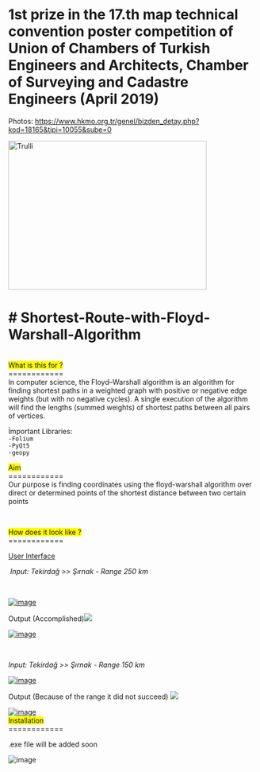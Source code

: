 <h1>1st prize in the 17.th map technical convention poster competition of Union of Chambers of Turkish Engineers and Architects, Chamber of Surveying and Cadastre Engineers (April 2019)</h1>


Photos: https://www.hkmo.org.tr/genel/bizden_detay.php?kod=18165&tipi=10055&sube=0

<a title="atahancelebi" href="https://atahancelebi.github.io/AtahanCelebi/"><img src="https://i.hizliresim.com/54tvgg.jpg" alt="Trulli" width="400" height="300"></a>
<h1># Shortest-Route-with-Floyd-Warshall-Algorithm</h1>
<p><br /><span style="background-color: #ffff00;">What is this for ?</span><br />============<br />In computer science, the Floyd&ndash;Warshall algorithm is an algorithm for finding shortest paths in a weighted graph with positive or negative edge weights (but with no negative cycles). A single execution of the algorithm will find the lengths (summed weights) of shortest paths between all pairs of vertices.</p>
<p>İmportant Libraries:<code><br />-Folium <br />-PyQt5<br />-geopy</code></p>
<p><span style="background-color: #ffff00;">Aim</span><br />============<br />Our purpose is finding coordinates using the floyd-warshall algorithm over direct or determined points of the shortest distance between two certain points</p>
<p>&nbsp;</p>
<p><span style="background-color: #ffff00;">How does it look like ?</span><br />============</p>
<p><span style="text-decoration: underline;">User Interface</span></p>
<p>&nbsp;<em>Input: Tekirdağ &gt;&gt; Şırnak - Range 250 km </em></p>
<p>&nbsp;</p>
<p><a href="https://imgbb.com/"><img src="https://i.ibb.co/qmRpfLJ/image.png" alt="image" border="0" /></a></p>
<p>Output (Accomplished)<img src="https://img.icons8.com/color/48/000000/ok.png" /></p>
<p><a href="https://ibb.co/xsBdg9s"><img src="https://i.ibb.co/CtYD9Ct/image.png" alt="image" border="0" /></a></p>
<p>&nbsp;</p>
<p><em>Input: Tekirdağ &gt;&gt; Şırnak - Range 150 km</em></p>
<p><a href="https://imgbb.com/"><img src="https://i.ibb.co/sCFSGyk/image.png" alt="image" border="0" /></a></p>
<p>Output (Because of the range it did not succeed)&nbsp;<img src="https://img.icons8.com/color/48/000000/cancel.png" /></p>
<p><a href="https://ibb.co/fvVZPC8"><img src="https://i.ibb.co/RyGtVCh/image.png" alt="image" border="0" /></a><br /><span style="background-color: #ffff00;">Installation</span><br />============</p>
<p>.exe file will be added soon</p>

<img src="https://i.ibb.co/0ZcCptK/wr19.png" alt="image" border="0" />
